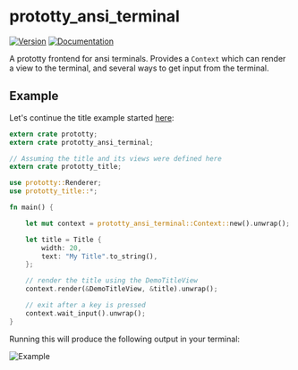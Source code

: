 # prototty\_ansi\_terminal

[![Version](https://img.shields.io/crates/v/prototty_ansi_terminal.svg)](https://crates.io/crates/prototty_ansi_terminal)
[![Documentation](https://docs.rs/prototty_ansi_terminal/badge.svg)](https://docs.rs/prototty_ansi_terminal)

A prototty frontend for ansi terminals. Provides a `Context` which can render a
view to the terminal, and several ways to get input from the terminal.

## Example

Let's continue the title example started
[here](https://github.com/stevebob/prototty/tree/master/prototty#example):

```rust
extern crate prototty;
extern crate prototty_ansi_terminal;

// Assuming the title and its views were defined here
extern crate prototty_title;

use prototty::Renderer;
use prototty_title::*;

fn main() {

    let mut context = prototty_ansi_terminal::Context::new().unwrap();

    let title = Title {
        width: 20,
        text: "My Title".to_string(),
    };

    // render the title using the DemoTitleView
    context.render(&DemoTitleView, &title).unwrap();

    // exit after a key is pressed
    context.wait_input().unwrap();
}
```

Running this will produce the following output in your terminal:

![Example](https://github.com/stevebob/prototty/blob/master/ansi/example.png)
